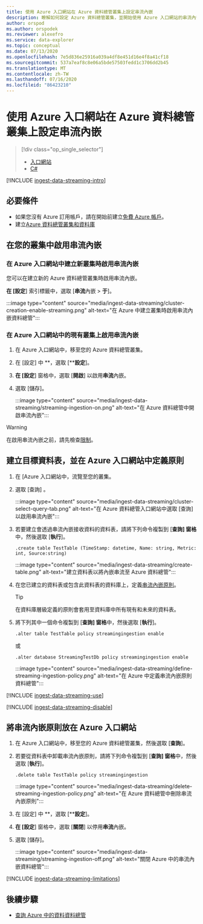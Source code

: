 ```yaml
---
title: 使用 Azure 入口網站在 Azure 資料總管叢集上設定串流內嵌
description: 瞭解如何設定 Azure 資料總管叢集，並開始使用 Azure 入口網站的串流內嵌來載入資料。
author: orspod
ms.author: orspodek
ms.reviewer: alexefro
ms.service: data-explorer
ms.topic: conceptual
ms.date: 07/13/2020
ms.openlocfilehash: 7e5d836e25916a039a4df8e451d16e4f8a41cf18
ms.sourcegitcommit: 537a7eaf8c8e06a5bde57503fedd1c3706dd2b45
ms.translationtype: MT
ms.contentlocale: zh-TW
ms.lasthandoff: 07/16/2020
ms.locfileid: "86423210"
---
```

# <a name="configure-streaming-ingestion-on-your-azure-data-explorer-cluster-using-the-azure-portal"></a>使用 Azure 入口網站在 Azure 資料總管叢集上設定串流內嵌

> [!div class="op_single_selector"]
> * [入口網站](ingest-data-streaming.md)
> * [C#](ingest-data-streaming-csharp.md)

[!INCLUDE [ingest-data-streaming-intro](includes/ingest-data-streaming-intro.md)]

## <a name="prerequisites"></a>必要條件

* 如果您沒有 Azure 訂用帳戶，請在開始前建立[免費 Azure 帳戶](https://azure.microsoft.com/free/)。
* 建立[Azure 資料總管叢集和資料庫](create-cluster-database-portal.md)

## <a name="enable-streaming-ingestion-on-your-cluster"></a>在您的叢集中啟用串流內嵌

### <a name="enable-streaming-ingestion-while-creating-a-new-cluster-in-the-azure-portal"></a>在 Azure 入口網站中建立新叢集時啟用串流內嵌

您可以在建立新的 Azure 資料總管叢集時啟用串流內嵌。 

**在 [設定**] 索引標籤中，選取 [**串流**內嵌  >  **于**]。

:::image type="content" source="media/ingest-data-streaming/cluster-creation-enable-streaming.png" alt-text="在 Azure 中建立叢集時啟用串流內嵌資料總管":::

### <a name="enable-streaming-ingestion-on-an-existing-cluster-in-the-azure-portal"></a>在 Azure 入口網站中的現有叢集上啟用串流內嵌

1. 在 Azure 入口網站中，移至您的 Azure 資料總管叢集。 
1. 在 [設定] 中 **，選取 [****設定**]。 
1. **在 [設定**] 窗格中，選取 [**開啟**] 以啟用**串流**內嵌。
1. 選取 [儲存]。

    :::image type="content" source="media/ingest-data-streaming/streaming-ingestion-on.png" alt-text="在 Azure 資料總管中開啟串流內嵌":::

> [!WARNING]
> 在啟用串流內嵌之前，請先檢查[限制](#limitations)。

## <a name="create-a-target-table-and-define-the-policy-in-the-azure-portal"></a>建立目標資料表，並在 Azure 入口網站中定義原則

1. 在 [Azure 入口網站中，流覽至您的叢集。
1. 選取 [查詢]  。

    :::image type="content" source="media/ingest-data-streaming/cluster-select-query-tab.png" alt-text="在 Azure 資料總管入口網站中選取 [查詢] 以啟用串流內嵌":::

1. 若要建立會透過串流內嵌接收資料的資料表，請將下列命令複製到 [**查詢] 窗格**中，然後選取 [**執行**]。

    ```Kusto
    .create table TestTable (TimeStamp: datetime, Name: string, Metric: int, Source:string)
    ```

    :::image type="content" source="media/ingest-data-streaming/create-table.png" alt-text="建立資料表以將內嵌串流至 Azure 資料總管":::

1. 在您已建立的資料表或包含此資料表的資料庫上，定義[串流內嵌原則](kusto/management/streamingingestionpolicy.md)。 
 
    > [!TIP]
    > 在資料庫層級定義的原則會套用至資料庫中所有現有和未來的資料表。 
    
1. 將下列其中一個命令複製到 [**查詢] 窗格**中，然後選取 [**執行**]。

    ```kusto
    .alter table TestTable policy streamingingestion enable
    ```

    或

    ```kusto
    .alter database StreamingTestDb policy streamingingestion enable
    ```

    :::image type="content" source="media/ingest-data-streaming/define-streaming-ingestion-policy.png" alt-text="在 Azure 中定義串流內嵌原則資料總管":::

[!INCLUDE [ingest-data-streaming-use](includes/ingest-data-streaming-types.md)]

[!INCLUDE [ingest-data-streaming-disable](includes/ingest-data-streaming-disable.md)]

## <a name="drop-the-streaming-ingestion-policy-in-the-azure-portal"></a>將串流內嵌原則放在 Azure 入口網站

1. 在 Azure 入口網站中，移至您的 Azure 資料總管叢集，然後選取 [**查詢**]。 
1. 若要從資料表中卸載串流內嵌原則，請將下列命令複製到 [**查詢] 窗格**中，然後選取 [**執行**]。

    ```Kusto
    .delete table TestTable policy streamingingestion 
    ```

    :::image type="content" source="media/ingest-data-streaming/delete-streaming-ingestion-policy.png" alt-text="在 Azure 資料總管中刪除串流內嵌原則":::

1. 在 [設定] 中 **，選取 [****設定**]。
1. **在 [設定**] 窗格中，選取 [**關閉**] 以停用**串流**內嵌。
1. 選取 [儲存]。

    :::image type="content" source="media/ingest-data-streaming/streaming-ingestion-off.png" alt-text="關閉 Azure 中的串流內嵌資料總管":::

[!INCLUDE [ingest-data-streaming-limitations](includes/ingest-data-streaming-limitations.md)]

## <a name="next-steps"></a>後續步驟

* [查詢 Azure 中的資料資料總管](web-query-data.md)

